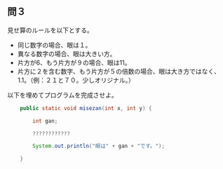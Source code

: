 ## 問３

見せ算のルールを以下とする。
- 同じ数字の場合、眼は１。
- 異なる数字の場合、眼は大きい方。
- 片方が6、もう片方が９の場合、眼は11。
- 片方に２を含む数字、もう片方が５の倍数の場合、眼は大き方ではなく、1.1。（例：２１と７０。少しオリジナル。）

以下を埋めてプログラムを完成させよ。
```Java
    public static void misezan(int x, int y) {

        int gan;

        ????????????

        System.out.println("眼は" + gan + "です。");

    }
```
